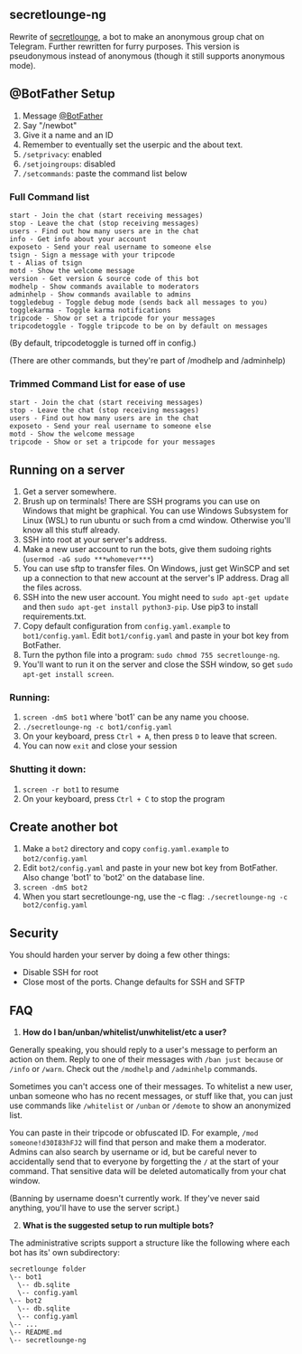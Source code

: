 secretlounge-ng
---------------
Rewrite of [secretlounge](https://github.com/6697/secretlounge), a bot to make an anonymous group chat on Telegram.
Further rewritten for furry purposes. This version is pseudonymous instead of anonymous (though it still supports anonymous mode).


## @BotFather Setup
1. Message [@BotFather](https://t.me/BotFather)
2. Say "/newbot"
3. Give it a name and an ID
4. Remember to eventually set the userpic and the about text.
5. `/setprivacy`: enabled
6. `/setjoingroups`: disabled
7. `/setcommands`: paste the command list below

### Full Command list
```
start - Join the chat (start receiving messages)
stop - Leave the chat (stop receiving messages)
users - Find out how many users are in the chat
info - Get info about your account
exposeto - Send your real username to someone else
tsign - Sign a message with your tripcode
t - Alias of tsign
motd - Show the welcome message
version - Get version & source code of this bot
modhelp - Show commands available to moderators
adminhelp - Show commands available to admins
toggledebug - Toggle debug mode (sends back all messages to you)
togglekarma - Toggle karma notifications
tripcode - Show or set a tripcode for your messages
tripcodetoggle - Toggle tripcode to be on by default on messages
```
(By default, tripcodetoggle is turned off in config.)

(There are other commands, but they're part of /modhelp and /adminhelp)

### Trimmed Command List for ease of use
```
start - Join the chat (start receiving messages)
stop - Leave the chat (stop receiving messages)
users - Find out how many users are in the chat
exposeto - Send your real username to someone else
motd - Show the welcome message
tripcode - Show or set a tripcode for your messages
```

## Running on a server
1. Get a server somewhere.
2. Brush up on terminals! There are SSH programs you can use on Windows that might be graphical. You can use Windows Subsystem for Linux (WSL) to run ubuntu or such from a cmd window. Otherwise you'll know all this stuff already.
3. SSH into root at your server's address.
4. Make a new user account to run the bots, give them sudoing rights (`usermod -aG sudo ***whomever***`)
5. You can use sftp to transfer files. On Windows, just get WinSCP and set up a connection to that new account at the server's IP address. Drag all the files across.
6. SSH into the new user account. You might need to `sudo apt-get update` and then `sudo apt-get install python3-pip`. Use pip3 to install requirements.txt.
7. Copy default configuration from `config.yaml.example` to `bot1/config.yaml`. Edit `bot1/config.yaml` and paste in your bot key from BotFather.
8. Turn the python file into a program: `sudo chmod 755 secretlounge-ng`.
9. You'll want to run it on the server and close the SSH window, so get `sudo apt-get install screen`.

### Running:
1. `screen -dmS bot1` where 'bot1' can be any name you choose.
2. `./secretlounge-ng -c bot1/config.yaml`
3. On your keyboard, press `Ctrl + A`, then press `D` to leave that screen.
4. You can now `exit` and close your session

### Shutting it down:
1. `screen -r bot1` to resume
2. On your keyboard, press `Ctrl + C` to stop the program

## Create another bot
1. Make a `bot2` directory and copy `config.yaml.example` to `bot2/config.yaml`
2. Edit `bot2/config.yaml` and paste in your new bot key from BotFather. Also change 'bot1' to 'bot2' on the database line.
3. `screen -dmS bot2`
4. When you start secretlounge-ng, use the -c flag: `./secretlounge-ng -c bot2/config.yaml`

## Security
You should harden your server by doing a few other things:
- Disable SSH for root
- Close most of the ports. Change defaults for SSH and SFTP

## FAQ

1. **How do I ban/unban/whitelist/unwhitelist/etc a user?**

Generally speaking, you should reply to a user's message to perform an action on them. Reply to one of their messages with `/ban just because` or `/info` or `/warn`. Check out the `/modhelp` and `/adminhelp` commands.

Sometimes you can't access one of their messages. To whitelist a new user, unban someone who has no recent messages, or stuff like that, you can just use commands like `/whitelist` or `/unban` or `/demote` to show an anonymized list.

You can paste in their tripcode or obfuscated ID. For example, `/mod someone!d30I83hFJ2` will find that person and make them a moderator. Admins can also search by username or id, but be careful never to accidentally send that to everyone by forgetting the `/` at the start of your command. That sensitive data will be deleted automatically from your chat window.

(Banning by username doesn't currently work. If they've never said anything, you'll have to use the server script.)

2. **What is the suggested setup to run multiple bots?**

The administrative scripts support a structure like the following where each bot has its' own subdirectory:

```
secretlounge folder
\-- bot1
  \-- db.sqlite
  \-- config.yaml
\-- bot2
  \-- db.sqlite
  \-- config.yaml
\-- ...
\-- README.md
\-- secretlounge-ng
```
